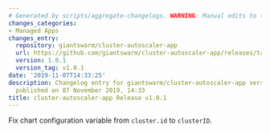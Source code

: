 ```yaml
---
# Generated by scripts/aggregate-changelogs. WARNING: Manual edits to this files will be overwritten.
changes_categories:
- Managed Apps
changes_entry:
  repository: giantswarm/cluster-autoscaler-app
  url: https://github.com/giantswarm/cluster-autoscaler-app/releases/tag/v1.0.1
  version: 1.0.1
  version_tag: v1.0.1
date: '2019-11-07T14:33:25'
description: Changelog entry for giantswarm/cluster-autoscaler-app version 1.0.1,
  published on 07 November 2019, 14:33
title: cluster-autoscaler-app Release v1.0.1
---
```


Fix chart configuration variable from `cluster.id` to `clusterID`.
